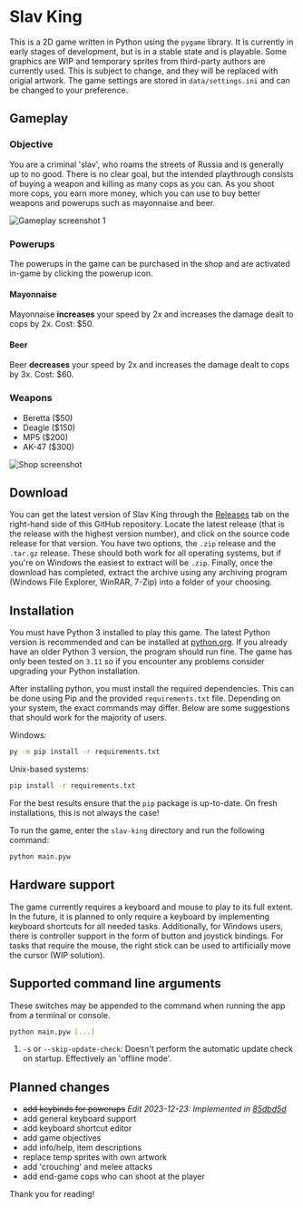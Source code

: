 # Slav King

This is a 2D game written in Python using the `pygame` library. It is currently in early stages of development, but is in a stable state and is playable.
Some graphics are WIP and temporary sprites from third-party authors are currently used. This is subject to change, and they will be replaced with origial artwork.
The game settings are stored in `data/settings.ini` and can be changed to your preference.

## Gameplay

### Objective

You are a criminal 'slav', who roams the streets of Russia and is generally up to no good.
There is no clear goal, but the intended playthrough consists of buying a weapon and killing as many cops as you can.
As you shoot more cops, you earn more money, which you can use to buy better weapons and powerups such as mayonnaise and beer.

![Gameplay screenshot 1](https://github.com/kguzek/slav-king/blob/images/screenshots/gameplay-1.png?raw=true)

### Powerups

The powerups in the game can be purchased in the shop and are activated in-game by clicking the powerup icon.

#### Mayonnaise

Mayonnaise **increases** your speed by 2x and increases the damage dealt to cops by 2x. Cost: $50.

#### Beer

Beer **decreases** your speed by 2x and increases the damage dealt to cops by 3x. Cost: $60.

### Weapons

- Beretta ($50)
- Deagle ($150)
- MP5 ($200)
- AK-47 ($300)

![Shop screenshot](https://github.com/kguzek/slav-king/blob/images/screenshots/shop.png?raw=true)

## Download

You can get the latest version of Slav King through the [Releases](https://github.com/kguzek/slav-king/releases) tab on the right-hand side of this GitHub repository.
Locate the latest release (that is the release with the highest version number), and click on the source code release for that version.
You have two options, the `.zip` release and the `.tar.gz` release. These should both work for all operating systems, but if you're on Windows the easiest to extract will be `.zip`. 
Finally, once the download has completed, extract the archive using any archiving program (Windows File Explorer, WinRAR, 7-Zip) into a folder of your choosing.

## Installation

You must have Python 3 installed to play this game. The latest Python version is recommended and can be installed at [python.org](https://www.python.org/downloads/).
If you already have an older Python 3 version, the program should run fine.
The game has only been tested on `3.11` so if you encounter any problems consider upgrading your Python installation.

After installing python, you must install the required dependencies.
This can be done using Pip and the provided `requirements.txt` file.
Depending on your system, the exact commands may differ.
Below are some suggestions that should work for the majority of users.

Windows:

```sh
py -m pip install -r requirements.txt
```

Unix-based systems:

```sh
pip install -r requirements.txt
```

For the best results ensure that the `pip` package is up-to-date.
On fresh installations, this is not always the case!

To run the game, enter the `slav-king` directory and run the following command:

```sh
python main.pyw
```

## Hardware support

The game currently requires a keyboard and mouse to play to its full extent.
In the future, it is planned to only require a keyboard by implementing keyboard shortcuts for all needed tasks.
Additionally, for Windows users, there is controller support in the form of button and joystick bindings.
For tasks that require the mouse, the right stick can be used to artificially move the cursor (WIP solution).

## Supported command line arguments

These switches may be appended to the command when running the app from a terminal or console.

```sh
python main.pyw [...]
```

1. `-s` or `--skip-update-check`: Doesn't perform the automatic update check on startup. Effectively an 'offline mode'.

## Planned changes

- ~~add keybinds for powerups~~ *Edit 2023-12-23: Implemented in [85dbd5d](https://github.com/kguzek/slav-king/commit/85dbd5d3440a44535ec54e8df509c0d0bbc3d3c5)*
- add general keyboard support
- add keyboard shortcut editor
- add game objectives
- add info/help, item descriptions
- replace temp sprites with own artwork
- add 'crouching' and melee attacks
- add end-game cops who can shoot at the player

Thank you for reading!
